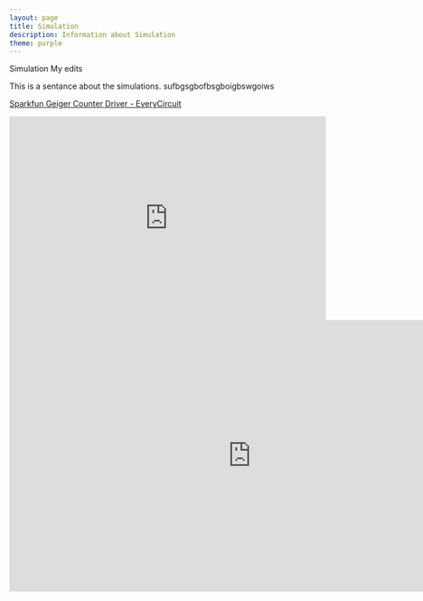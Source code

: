 ```yaml
---
layout: page
title: Simulation
description: Information about Simulation
theme: purple
---
```


Simulation My edits

This is a sentance about the simulations.
sufbgsgbofbsgboigbswgoiws

<a href="http://everycircuit.com/circuit/5019338595893248">Sparkfun Geiger Counter Driver - EveryCircuit</a><br>
<iframe width="560" height="360" src="http://everycircuit.com/embed/5019338595893248" frameborder="0"></iframe>

<iframe width="854" height="480" src="https://www.youtube.com/embed/7RrWZJHkREI" frameborder="0" allowfullscreen></iframe>